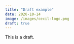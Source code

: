 ```yaml
---
title: "Draft example"
date: 2020-10-14
image: /images/cecil-logo.png
draft: true
---
```


This is a draft.
